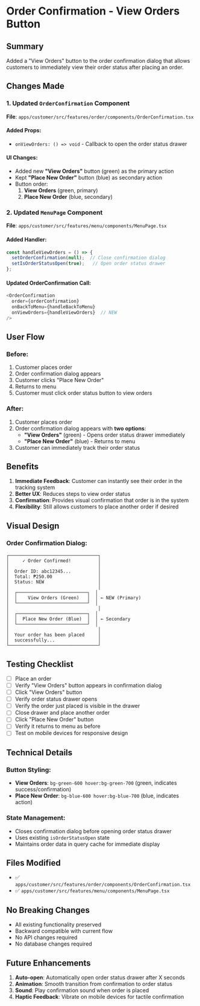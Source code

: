 # Order Confirmation - View Orders Button

## Summary
Added a "View Orders" button to the order confirmation dialog that allows customers to immediately view their order status after placing an order.

## Changes Made

### 1. Updated `OrderConfirmation` Component
**File**: `apps/customer/src/features/order/components/OrderConfirmation.tsx`

#### Added Props:
- `onViewOrders: () => void` - Callback to open the order status drawer

#### UI Changes:
- Added new **"View Orders"** button (green) as the primary action
- Kept **"Place New Order"** button (blue) as secondary action
- Button order:
  1. **View Orders** (green, primary)
  2. **Place New Order** (blue, secondary)

### 2. Updated `MenuPage` Component
**File**: `apps/customer/src/features/menu/components/MenuPage.tsx`

#### Added Handler:
```typescript
const handleViewOrders = () => {
  setOrderConfirmation(null);  // Close confirmation dialog
  setIsOrderStatusOpen(true);   // Open order status drawer
};
```

#### Updated OrderConfirmation Call:
```typescript
<OrderConfirmation
  order={orderConfirmation}
  onBackToMenu={handleBackToMenu}
  onViewOrders={handleViewOrders}  // NEW
/>
```

## User Flow

### Before:
1. Customer places order
2. Order confirmation dialog appears
3. Customer clicks "Place New Order"
4. Returns to menu
5. Customer must click order status button to view orders

### After:
1. Customer places order
2. Order confirmation dialog appears with **two options**:
   - **"View Orders"** (green) - Opens order status drawer immediately
   - **"Place New Order"** (blue) - Returns to menu
3. Customer can immediately track their order status

## Benefits

1. **Immediate Feedback**: Customer can instantly see their order in the tracking system
2. **Better UX**: Reduces steps to view order status
3. **Confirmation**: Provides visual confirmation that order is in the system
4. **Flexibility**: Still allows customers to place another order if desired

## Visual Design

### Order Confirmation Dialog:
```
┌─────────────────────────────────┐
│     ✓ Order Confirmed!          │
│                                 │
│  Order ID: abc12345...          │
│  Total: ₱250.00                 │
│  Status: NEW                    │
│                                 │
│  ┌──────────────────────────┐  │
│  │    View Orders (Green)   │  │ ← NEW (Primary)
│  └──────────────────────────┘  │
│                                 │
│  ┌──────────────────────────┐  │
│  │  Place New Order (Blue)  │  │ ← Secondary
│  └──────────────────────────┘  │
│                                 │
│  Your order has been placed     │
│  successfully...                │
└─────────────────────────────────┘
```

## Testing Checklist

- [ ] Place an order
- [ ] Verify "View Orders" button appears in confirmation dialog
- [ ] Click "View Orders" button
- [ ] Verify order status drawer opens
- [ ] Verify the order just placed is visible in the drawer
- [ ] Close drawer and place another order
- [ ] Click "Place New Order" button
- [ ] Verify it returns to menu as before
- [ ] Test on mobile devices for responsive design

## Technical Details

### Button Styling:
- **View Orders**: `bg-green-600 hover:bg-green-700` (green, indicates success/confirmation)
- **Place New Order**: `bg-blue-600 hover:bg-blue-700` (blue, indicates action)

### State Management:
- Closes confirmation dialog before opening order status drawer
- Uses existing `isOrderStatusOpen` state
- Maintains order data in query cache for immediate display

## Files Modified

- ✅ `apps/customer/src/features/order/components/OrderConfirmation.tsx`
- ✅ `apps/customer/src/features/menu/components/MenuPage.tsx`

## No Breaking Changes

- All existing functionality preserved
- Backward compatible with current flow
- No API changes required
- No database changes required

## Future Enhancements

1. **Auto-open**: Automatically open order status drawer after X seconds
2. **Animation**: Smooth transition from confirmation to order status
3. **Sound**: Play confirmation sound when order is placed
4. **Haptic Feedback**: Vibrate on mobile devices for tactile confirmation

